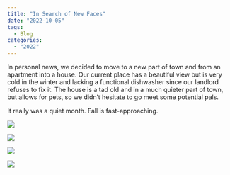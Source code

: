 ```yaml
---
title: "In Search of New Faces"
date: "2022-10-05"
tags: 
  - Blog
categories: 
  - "2022"
---
```


In personal news, we decided to move to a new part of town and from an apartment into a house. Our current place has a beautiful view but is very cold in the winter and lacking a functional dishwasher since our landlord refuses to fix it. The house is a tad old and in a much quieter part of town, but allows for pets, so we didn’t hesitate to go meet some potential pals.

It really was a quiet month. Fall is fast-approaching.

![](images/DSCF5103.jpg)

![](images/DSCF5114.jpg)

![](images/DSCF5126.jpg)

![](images/DSCF5154.jpg)
